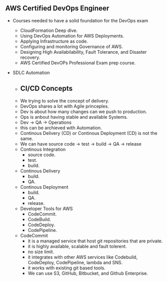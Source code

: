 ## AWS Certified DevOps Engineer

- Courses needed to have a solid foundation for the DevOps exam
    - CloudFormation Deep dive.
    - Using DevOps Automation for AWS Deployments.
    - Applying Infrastructure as code.
    - Configuring and monitoring Governance of AWS.
    - Designing High Availabilability, Fault Tolerance, and Disaster recovery.
    - AWS Certified DevOPs Professional Exam prep course.

- SDLC Automation
    - CI/CD Concepts
        -
    - We trying to solve the concept of delivery.
    - DevOps shares a lot with Agile princeples.
    - Dev is about how many changes can we push to production.
    - Ops is anbout having stable and available Systems.
    - Dev -> QA -> Operations
    - this can be archieved with Automation.
    - Continous Delivery (CD) or Continous Deployment (CD) is not the same.
    - We can have source code -> test -> build -> QA -> release
    - Continous Integration 
        - source code.
        - test.
        - build.
    - Continous Delivery
        - build.
        - QA.
    - Continous Deployment
        - build.
        - QA.
        - release.
    - Developer Tools for AWS
        - CodeCommit.
        - CodeBuild.
        - CodeDeploy.
        - CodePipeline.
    - CodeCommit
        - it is a managed service that host git repositories that are private.
        - it is highly available, scalable and fault tolerent.
        - no size limit.
        - it integrates with other AWS services like Codebuild, CodeDeploy, CodePipeline, lambda and SNS.
        - it works with existing git based tools.
        - We can use S3, GitHub, Bitbucket, and Github Enterprise.
        